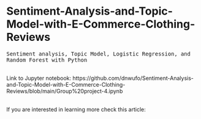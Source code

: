 # Sentiment-Analysis-and-Topic-Model-with-E-Commerce-Clothing-Reviews
<p><samp>Sentiment analysis, Topic Model, Logistic Regression, and Random Forest with Python</p>
  <br>Link to Jupyter notebook: https://github.com/dnwufo/Sentiment-Analysis-and-Topic-Model-with-E-Commerce-Clothing-Reviews/blob/main/Group%20project-4.ipynb
</samp></p>
  <br>If you are interested in learning more check this article: </samp></p>
